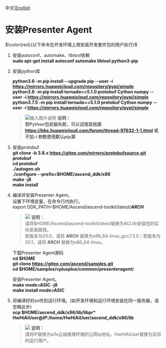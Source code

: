 中文|[English](README_300_EN.md)
# 安装Presenter Agent<a name="ZH-CN_TOPIC_0228768065"></a>
$\color{red}{以下命令在开发环境上用安装开发套件包的用户执行}$

1.  安装autoconf、automake、libtool依赖  
    **sudo apt-get install autoconf automake libtool python3-pip**
2.  安装python库  
    
    **python3.6 -m pip install --upgrade pip --user -i https://mirrors.huaweicloud.com/repository/pypi/simple**    
    **python3.6 -m pip install tornado==5.1.0 protobuf Cython numpy --user -i https://mirrors.huaweicloud.com/repository/pypi/simple**  
    **python3.7.5 -m pip install tornado==5.1.0 protobuf Cython numpy --user -i https://mirrors.huaweicloud.com/repository/pypi/simple**
  
    >![输入图片说明](https://images.gitee.com/uploads/images/2020/1130/162342_1d7d35d7_7401379.png "屏幕截图.png") **说明：**  
    >  **若Python包安装失败，可以试用其他源 https://bbs.huaweicloud.com/forum/thread-97632-1-1.html 或不加-i 参数使用默认pip源**  
3.  安装protobuf  
    **git clone -b 3.8.x https://gitee.com/mirrors/protobufsource.git protobuf**  
    **cd protobuf**  
    **./autogen.sh**  
    **./configure --prefix=\$HOME/ascend_ddk/x86**  
    **make -j8**  
    **make install**     
    
4.  编译并安装Presenter Agent。    
    设置下环境变量，在命令行内执行。  
    export DDK_PATH=$HOME/Ascend/ascend-toolkit/latest/**_ARCH_**   
    >![](public_sys-resources/icon-note.gif) **说明：**  
         请将$HOME/Ascend/ascend-toolkit/latest替换为ACLlib安装包的实际安装路径。   
         若版本为20.0，请将 **ARCH** 替换为x86_64-linux_gcc7.3.0；若版本为20.1，请将 **ARCH** 替换为x86_64-linux。
  
    下载Presenter Agent源码  
     **cd \$HOME**   
     **git clone https://gitee.com/ascend/samples.git**   
     **cd \$HOME/samples/cplusplus/common/presenteragent/** 

    安装Presenter Agent。     
    **make mode=ASIC -j8**   
    **make install mode=ASIC** 
  
 5.  将编译好的so传到运行环境。(如开发环境和运行环境安装在同一服务器，请忽略此步)  
     **scp $HOME/ascend_ddk/x86/lib/libpr\*  HwHiAiUser@_IP_:/home/HwHiAiUser/ascend_ddk/x86/lib**  
     
    
     >![](public_sys-resources/icon-note.gif) **说明：**  
     请将IP替换为ai1s云端推理环境的公网ip地址，HwHiAiUser替换为实际的运行用户。
    
 

 

